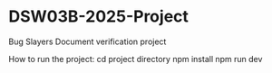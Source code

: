 # DSW03B-2025-Project
Bug Slayers Document verification project

How to run the project:
cd project directory
npm install
npm run dev
